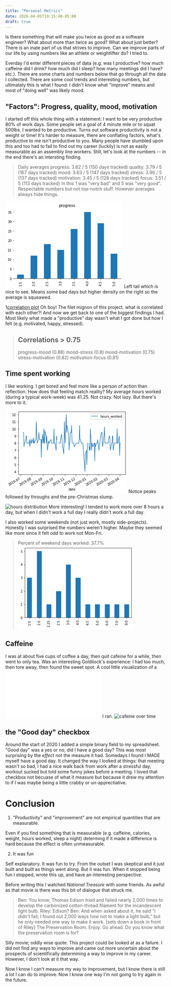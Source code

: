 ```yaml
---
title: "Personal Metrics"
date: 2020-04-05T19:15:48-05:00
draft: true
---
```


Is there something that will make you twice as good as a software engineer? What about more than twice as good? What about just better? There is an inate part of us that strives to improve. Can we improve parts of our life by using numbers like an athlete or weightlifter do? I tried to.

Everday I'd enter different pieces of data (e.g. was I productive? how much caffeine did I drink? how much did I sleep? how many meetings did I have? etc.). There are some charts and numbers below that go through all the data I collected. There are some cool trends and interesting numbers, but ultimately this is what I found: I didn't know what "improve" means and most of "doing well" was likely mood.

## "Factors": Progress, quality, mood, motivation
I started off this whole thing with a statement: I want to be very productive 80% of work days. Some people set a goal of 4 minute mile or to squat 500lbs. I wanted to be productive. Turns out software productivity is not a weight or time! It's harder to measure, there are conflating factors, what's productive to me isn't productive to you. Many people have stumbled upon this and too had to fail to find out my career (luckily) is not as easily measurable as an assembly line workers. Still, let's look at the numbers -- in the end there's an intersting finding.

> Daily averages
>	progress: 3.62 / 5 (150 days tracked)
>	quality: 3.79 / 5 (167 days tracked)
>	mood: 3.63 / 5 (147 days tracked)
>	stress: 3.96 / 5 (137 days tracked)
>	motivation: 3.45 / 5 (128 days tracked)
>	focus: 3.51 / 5 (113 days tracked)
In this 1 was "very bad" and 5 was "very good". Respectable numbers but not top-notch stuff. However averages always hide things.

![progress distribution](/static/progress-dist.png)
Left tail which is nice to see. Means some bad days but higher density on the right so the average is squeawed.

1[correlation plot](/static/correlation-plot.png)
Oh boy! The filet mignon of this project. what is correlated with each other?! And now we get back to one of the biggest findings I had. Most likely what made a "productive" day wasn't what I got done but how I felt (e.g. motivated, happy, stressed).

> Correlations > 0.75
> -------------------
> progress-mood (0.88)
> mood-stress (0.8)
> mood-motivation (0.75)
> stress-motivation (0.82)
> motivation-focus (0.81)


## Time spent working
I like working. I get bored and feel more like a person of action than reflection. How does that feeling match reality? My average hours worked (during a typical work-week) was 41.25. Not crazy. Not lazy. But there's more to it.

![hours worked over time](/static/hw-over-time.png)
Notice peaks followed by throughs and the pre-Christmas slump.

![hours distribution](/static/hs-count.png)
More interesting! I tended to work more over 8 hours a day, but when I didn't work a full day I really didn't work a full day.

I also worked some weekends (not just work, mostly side-projects). Honestly I was surprised the numbers weren't higher. Maybe they seemed like more since it felt odd to work not Mon-Fri.
> Percent of weekend days worked: 37.7%
![weekend hours distribution](/static/weekend-hours.png)

## Caffeine
I was at about five cups of coffee a day, then quit cafeine for a while, then went to only tea. Was an interesting Goldilock's experience: I had too much, then tore away, then found the sweet spot. A cool little visualization of a ![personal experiment](/post/experiments.html) I ran.
![cafeine over time](/static/cafeine-over-time.png)

## the "Good day" checkbox
Around the start of 2020 I added a simple binary field to my spreadsheet. "Good day" was a yes or no, did I have a good day? This was most surprising by the _effect_ not the measure it had. Somedays I found I MADE myself have a good day. It changed the way I looked at things: that meeting wasn't so bad, I had a nice walk back from work after a stressful day, workout sucked but told some funny jokes before a meeting. I loved that checkbox not becuase of what it measure but because it drew my attention to if I was maybe being a little crabby or un-apprectiative.

# Conclusion
1. "Productivity" and "improvement" are not empirical quantities that are measurable. 

Even if you find something that is measurable (e.g. caffeine, calories, weight, hours worked, sleep a night) determing if it made a difference is hard because the effect is often unmeasurable.

2. It was fun

Self explanatory. It was fun to try. From the outset I was skeptical and it just built and built as things went along. But it was fun. When it stopped being fun I stopped, wrote this up, and have an interesting perspective.

Before writing this I watched *National Treasure* with some friends. As awful as that movie is there was this bit of dialogue that struck me.

>   Ben: You know, Thomas Edison tried and failed nearly 2,000 times to develop the carbonized cotton-thread filament for the incandescent light bulb.
>   Riley: Edison?
>   Ben: And when asked about it, he said "I didn't fail; I found out 2,000 ways how not to make a light bulb," but he only needed one way to make it work. [sets down a book in front of Riley] The Preservation Room. Enjoy. Go ahead. Do you know what the preservation room is for?

Silly movie; oddly wise quote. This project could be looked at as a failure. I did not find any ways to improve and came out more uncertain about the prospects of scientifically determining a way to improve in my career. However, I don't look at it that way.

Now I know I can't measure my way to improvement, but I know there is still a lot I can do to improve. Now I know one way I'm not going to try again in the future.